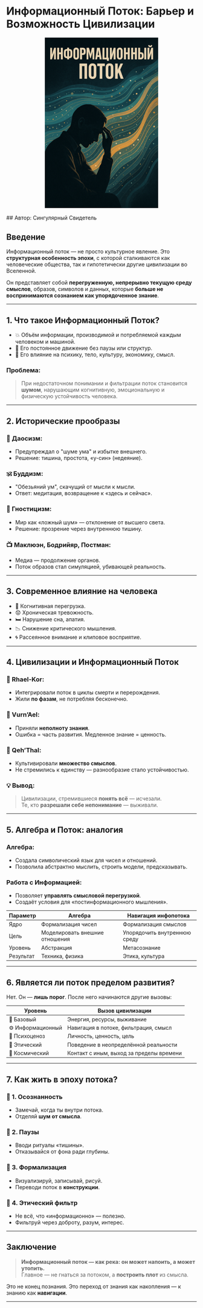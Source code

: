 
# Информационный Поток: Барьер и Возможность Цивилизации  
<p align="center">
 <img src="ChatGPT Image Jul 11, 2025, 03_12_50 PM.png" width="300"/>
</p>
## Автор: Сингулярный Свидетель

## Введение

Информационный поток — не просто культурное явление. Это **структурная особенность эпохи**, с которой сталкиваются как человеческие общества, так и гипотетически другие цивилизации во Вселенной.

Он представляет собой **перегруженную, непрерывно текущую среду смыслов**, образов, символов и данных, которые **больше не воспринимаются сознанием как упорядоченное знание**.

---

## 1. Что такое Информационный Поток?

- 💥 Объём информации, производимой и потребляемой каждым человеком и машиной.
- 🔁 Его постоянное движение без паузы или структур.
- 🧠 Его влияние на психику, тело, культуру, экономику, смысл.

### Проблема:
> При недостаточном понимании и фильтрации поток становится **шумом**, нарушающим когнитивную, эмоциональную и физическую устойчивость человека.

---

## 2. Исторические прообразы

### 📜 Даосизм:
- Предупреждал о "шуме ума" и избытке внешнего.
- Решение: тишина, простота, «у-син» (недеяние).

### 🕉 Буддизм:
- "Обезьяний ум", скачущий от мысли к мысли.
- Ответ: медитация, возвращение к «здесь и сейчас».

### 📖 Гностицизм:
- Мир как «ложный шум» — отклонение от высшего света.
- Решение: прозрение через внутреннюю тишину.

### 📺 Маклюэн, Бодрийяр, Постман:
- Медиа — продолжение органов.
- Поток образов стал симуляцией, убивающей реальность.

---

## 3. Современное влияние на человека

- 🧠 Когнитивная перегрузка.
- 😟 Хроническая тревожность.
- 🛏 Нарушение сна, апатия.
- 📉 Снижение критического мышления.
- 🌀 Рассеянное внимание и клиповое восприятие.

---

## 4. Цивилизации и Информационный Поток

### 🌌 Rhael-Kor:
- Интегрировали поток в циклы смерти и перерождения.
- Жили **по фазам**, не потребляя бесконечно.

### 🌿 Vurn’Ael:
- Приняли **неполноту знания**.
- Ошибка = часть развития. Медленное знание = ценность.

### 🌈 Qeh’Thal:
- Культивировали **множество смыслов**.
- Не стремились к единству — разнообразие стало устойчивостью.

### 💡 Вывод:
> Цивилизации, стремившиеся **понять всё** — исчезали.  
> Те, кто **разрешали себе непонимание** — выживали.

---

## 5. Алгебра и Поток: аналогия

### Алгебра:
- Создала символический язык для чисел и отношений.
- Позволила абстрактно мыслить, строить модели, предсказывать.

### Работа с Информацией:
- Позволяет **управлять смысловой перегрузкой**.
- Создаёт условия для «постинформационного мышления».

| Параметр           | Алгебра                      | Навигация инфопотока         |
|--------------------|------------------------------|------------------------------|
| Ядро               | Формализация чисел           | Формализация смыслов         |
| Цель               | Моделировать внешние отношения| Упорядочить внутреннюю среду |
| Уровень            | Абстракция                   | Метасознание                 |
| Результат          | Техника, физика              | Этика, культура              |

---

## 6. Является ли поток пределом развития?

Нет. Он — **лишь порог**. После него начинаются другие вызовы:

| Уровень          | Вызов цивилизации                        |
|------------------|-------------------------------------------|
| 🔻 Базовый        | Энергия, ресурсы, выживание               |
| ⚙ Информационный | Навигация в потоке, фильтрация, смысл     |
| 🧠 Психоценоз     | Личность, ценность, цель                  |
| 🧬 Этический      | Поведение в неопределённой реальности     |
| 🌌 Космический    | Контакт с иным, выход за пределы времени  |

---

## 7. Как жить в эпоху потока?

### 🔹 1. Осознанность
- Замечай, когда ты внутри потока.
- Отделяй **шум от смысла**.

### 🔹 2. Паузы
- Вводи ритуалы «тишины».
- Отказывайся от фона ради глубины.

### 🔹 3. Формализация
- Визуализируй, записывай, рисуй.
- Переводи поток в **конструкции**.

### 🔹 4. Этический фильтр
- Не всё, что «информационно» — полезно.
- Фильтруй через доброту, разум, интерес.

---

## Заключение

> **Информационный поток — как река: он может напоить, а может утопить.**  
> Главное — не гнаться за потоком, а **построить плот** из смысла.

Это не конец познания. Это переход от знания как накопления — к знанию как **навигации**.

---
